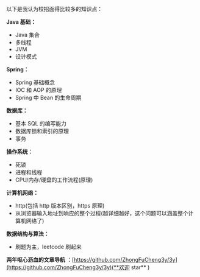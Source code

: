 以下是我认为校招面得比较多的知识点：

**Java 基础：**

- Java 集合
- 多线程
- JVM
- 设计模式

**Spring：**

- Spring 基础概念
- IOC 和 AOP 的原理
- Spring 中 Bean 的生命周期

**数据库：**

- 基本 SQL 的编写能力
- 数据库锁和索引的原理
- 事务

**操作系统：**

- 死锁
- 进程和线程
- CPU/内存/硬盘的工作流程(原理)

**计算机网络：**

- http(包括 http 版本区别，https 原理)
- 从浏览器输入地址到响应的整个过程(越详细越好，这个问题可以涵盖整个计算机网络了)

**数据结构与算法：**

- 刷题为主，leetcode 刷起来

**两年呕心沥血的文章导航** ：[https://github.com/ZhongFuCheng3y/3y](https://github.com/ZhongFuCheng3y/3y)(**欢迎 star** )
